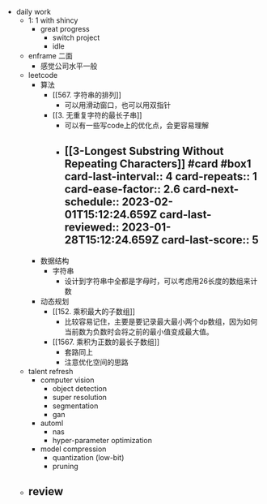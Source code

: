 - daily work
	- 1: 1 with shincy
		- great progress
			- switch project
			- idle
	- enframe 二面
		- 感觉公司水平一般
	- leetcode
		- 算法
			- [[567. 字符串的排列]]
				- 可以用滑动窗口，也可以用双指针
			- [[3. 无重复字符的最长子串]]
				- 可以有一些写code上的优化点，会更容易理解
				- [[3-Longest Substring Without Repeating Characters]] #card #box1
				  card-last-interval:: 4
				  card-repeats:: 1
				  card-ease-factor:: 2.6
				  card-next-schedule:: 2023-02-01T15:12:24.659Z
				  card-last-reviewed:: 2023-01-28T15:12:24.659Z
				  card-last-score:: 5
					-
		- 数据结构
			- 字符串
				- 设计到字符串中全都是字母时，可以考虑用26长度的数组来计数
		- 动态规划
			- [[152. 乘积最大的子数组]]
				- 比较容易记住，主要是要记录最大最小两个dp数组，因为如何当前数为负数时会将之前的最小值变成最大值。
			- [[1567. 乘积为正数的最长子数组]]
				- 套路同上
				- 注意优化空间的思路
	- talent refresh
		- computer vision
			- object detection
			- super resolution
			- segmentation
			- gan
		- automl
			- nas
			- hyper-parameter optimization
		- model compression
			- quantization (low-bit)
			- pruning
	- review
		-